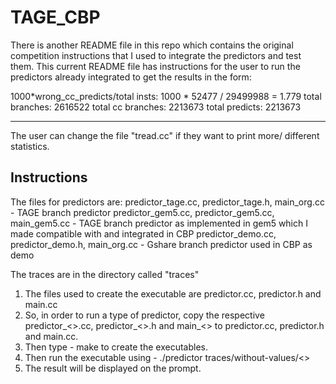# TAGE_CBP

There is another README file in this repo which contains the original competition instructions that I used to integrate the predictors and test them.
This current README file has instructions for the user to run the predictors already integrated to get the results in the form:

1000*wrong_cc_predicts/total insts: 1000 *    52477 / 29499988 =   1.779
total branches:                   2616522
total cc branches:                2213673
total predicts:                   2213673
*********************************************************

The user can change the file "tread.cc" if they want to print more/ different statistics.

## Instructions

The files for predictors are:
   predictor_tage.cc, predictor_tage.h, main_org.cc - TAGE branch predictor
   predictor_gem5.cc, predictor_gem5.cc, main_gem5.cc - TAGE branch predictor as implemented in gem5 which I made compatible with and integrated in CBP 
   predictor_demo.cc, predictor_demo.h, main_org.cc - Gshare branch predictor used in CBP as demo

The traces are in the directory called "traces"

1. The files used to create the executable are predictor.cc, predictor.h and main.cc
2. So, in order to run a type of predictor, copy the respective predictor_<>.cc, predictor_<>.h and main_<> to predictor.cc, predictor.h and main.cc.
3. Then type - make to create the executables.
4. Then run the executable using - ./predictor traces/without-values/<>
5. The result will be displayed on the prompt.

